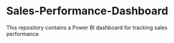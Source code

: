 # Sales-Performance-Dashboard
This repository contains a Power BI dashboard for tracking sales performance
